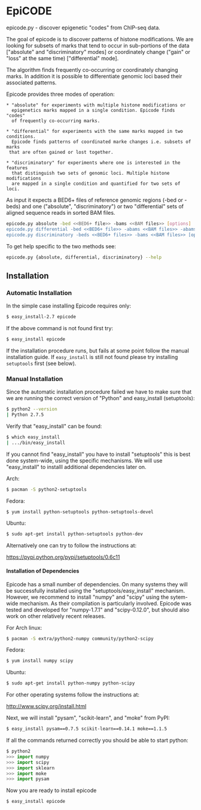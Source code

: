 EpiCODE
=======

epicode.py - discover epigenetic "codes" from ChIP-seq data.

The goal of epicode is to discover patterns of histone modifications.
We are looking for subsets of marks that tend to occur in sub-portions 
of the data ["absolute" and "discriminatory" modes] or coordinately 
change ("gain" or "loss" at the same time) ["differential" mode]. 
    
The algorithm finds frequently co-occurring or coordinately changing marks. 
In addition it is possible to differentiate genomic loci based their 
associated patterns.
    
Epicode provides three modes of operation:

    * "absolute" for experiments with multiple histone modifications or 
      epigenetics marks mapped in a single condition. Epicode finds "codes" 
      of frequently co-occurring marks.

    * "differential" for experiments with the same marks mapped in two conditions.
      Epicode finds patterns of coordinated marke changes i.e. subsets of marks
     that are often gained or lost together.

    * "discriminatory" for experiments where one is interested in the features
      that distinguish two sets of genomic loci. Multiple histone modifications 
      are mapped in a single condition and quantified for two sets of loci.

As input it expects a BED6+ files of reference genomic regions (-bed or -beds)
and one ("absolute", "discriminatory") or two "differential" sets of aligned 
sequence reads in sorted BAM files.

```bash
epicode.py absolute -bed <<BED6+ file>> -bams <<BAM files>> [options]
epicode.py differential -bed <<BED6+ file>> -abams <<BAM files>> -abams <<BAM files>> [options]
epicode.py discriminatory -beds <<BED6+ files>> -bams <<BAM files>> [options]
```

To get help specific to the two methods see:

```bash
epicode.py {absolute, differential, discriminatory} --help
```


Installation
------------


### Automatic Installation

In the simple case installing Epicode requires only:

```bash
$ easy_install-2.7 epicode
```

If the above command is not found first try:

```bash
$ easy_install epicode
```

If the installation procedure runs, but fails at some point follow the manual installation guide.
If ```easy_install``` is still not found please try installing ```setuptools``` first (see below). 


### Manual Installation

Since the automatic installation procedure failed we have to make sure that we are running the correct 
version of "Python" and easy_install (setuptools):

```bash
$ python2 --version
| Python 2.7.5
```

Verify that "easy_install" can be found:

```bash
$ which easy_install
| .../bin/easy_install
```

If you cannot find "easy_install" you have to install "setuptools" this is best done system-wide,
using the specific mechanisms. We will use "easy_install" to installl additional dependencies
later on.

Arch:

```bash
$ pacman -S python2-setuptools
```

Fedora: 

```bash
$ yum install python-setuptools python-setuptools-devel
```

Ubuntu:

```bash
$ sudo apt-get install python-setuptools python-dev
```

Alternatively one can try to follow the instructions at:

https://pypi.python.org/pypi/setuptools/0.6c11

#### Installation of Dependencies

Epicode has a small number of dependencies. On many systems they will be successfully installed
using the "setuptools/easy_install" mechanism. However, we recommend to install "numpy" and "scipy"
using the sytem-wide mechanism. As their compilation is particularly involved. Epicode was 
tested and developed for "numpy-1.7.1" and "scipy-0.12.0", but should also work on other relatively
recent releases.

For Arch linux:

```bash
$ pacman -S extra/python2-numpy community/python2-scipy 
```

Fedora: 

```bash
$ yum install numpy scipy
```

Ubuntu:

```bash
$ sudo apt-get install python-numpy python-scipy
```

For other operating systems follow the instructions at:

http://www.scipy.org/install.html 

Next, we will install "pysam", "scikit-learn", and "moke" from PyPI:

```bash
$ easy_install pysam==0.7.5 scikit-learn==0.14.1 moke==1.1.5
```

If all the commands returned correctly you should be able to start python:

```python
$ python2
>>> import numpy
>>> import scipy
>>> import sklearn
>>> import moke
>>> import pysam
```

Now you are ready to install epicode

```bash
$ easy_install epicode
```
